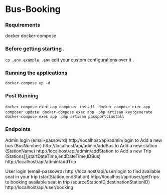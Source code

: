 
# Bus-Booking
### Requirements
docker
docker-compose
### Before getting starting .

``` cp .env.example .env ```
edit your custom configurations over it .

### Running the applications
```docker-compose up -d ```

### Post Running
```docker-compose exec app composer install ```
```docker-compose exec app composer update ```
```docker-compose exec app  php artisan key:generate ```
```docker-compose exec app  php artisan passport:install ```

### Endpoints 
Admin login (email-passowrd)
http://localhost/api/admin/login
to Add a new bus (BusNumber)
http://localhost/api/admin/addBus
to Add a new station (StationName)
http://localhost/api/admin/addStation
to Add a new Trip (Stations[],startDateTime,endDateTime,IDBus)
http://localhost/api/admin/addTrip

User login (email-passowrd)
http://localhost/api/user/login
to find available seat in your trip (startStation,endStation)
http://localhost/api/user/getTrips
to booking available seat in trip (sourceStationID,destinationStationID)
http://localhost/api/user/booking
